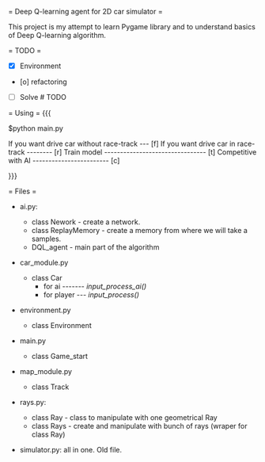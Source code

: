 = Deep Q-learning agent for 2D car simulator = 

This project is my attempt to learn Pygame library and to understand
basics of Deep Q-learning algorithm. 

= TODO =

* [x] Environment
* [o] refactoring
* [ ] Solve # TODO 


= Using =
{{{

$python main.py

If you want drive car without race-track --- [f] 
If you want drive car in race-track -------- [r]
Train model -------------------------------- [t]
Competitive with AI ------------------------ [c]
>

}}}

= Files =
- ai.py:
    - class Nework - create a network.
    - class ReplayMemory - create a memory from where we will take a samples.
    - DQL_agent - main part of the algorithm

- car_module.py
    - class Car
        - for ai ------- *input_process_ai()*
        - for player --- *input_process()*
- environment.py
    - class Environment 
- main.py
    - class Game_start 
- map_module.py
    - class Track 
- rays.py:
    - class Ray - class to manipulate with one geometrical Ray 
    - class Rays - create and manipulate with bunch of rays (wraper for class
      Ray)
      
- simulator.py: all in one. Old file. 






